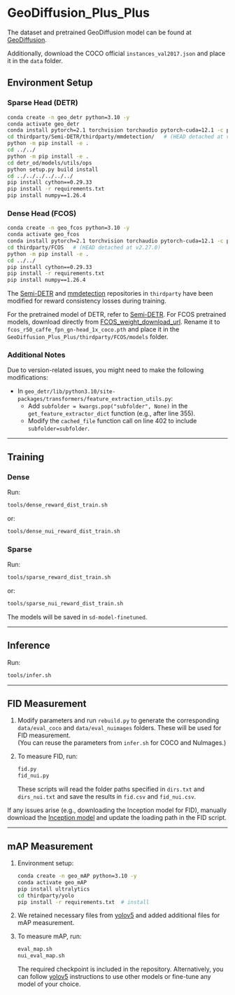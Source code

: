 # GeoDiffusion_Plus_Plus

The dataset and pretrained GeoDiffusion model can be found at [GeoDiffusion](https://github.com/KaiChen1998/GeoDiffusion).

Additionally, download the COCO official `instances_val2017.json` and place it in the `data` folder.

## Environment Setup

### Sparse Head (DETR)

```bash
conda create -n geo_detr python=3.10 -y
conda activate geo_detr
conda install pytorch=2.1 torchvision torchaudio pytorch-cuda=12.1 -c pytorch -c nvidia
cd thirdparty/Semi-DETR/thirdparty/mmdetection/   # (HEAD detached at v2.27.0)
python -m pip install -e .
cd ../../
python -m pip install -e .
cd detr_od/models/utils/ops
python setup.py build install
cd ../../../../../../
pip install cython==0.29.33
pip install -r requirements.txt
pip install numpy==1.26.4
```

### Dense Head (FCOS)

```bash
conda create -n geo_fcos python=3.10 -y
conda activate geo_fcos
conda install pytorch=2.1 torchvision torchaudio pytorch-cuda=12.1 -c pytorch -c nvidia
cd thirdparty/FCOS   # (HEAD detached at v2.27.0)
python -m pip install -e .
cd ../../
pip install cython==0.29.33
pip install -r requirements.txt
pip install numpy==1.26.4
```

The [Semi-DETR](https://github.com/JCZ404/Semi-DETR) and [mmdetection](https://github.com/open-mmlab/mmdetection) repositories in `thirdparty` have been modified for reward consistency losses during training.

For the pretrained model of DETR, refer to [Semi-DETR](https://github.com/JCZ404/Semi-DETR). For FCOS pretrained models, download directly from [FCOS_weight_download_url](https://download.openmmlab.com/mmdetection/v2.0/fcos/fcos_r50_caffe_fpn_gn-head_1x_coco/fcos_r50_caffe_fpn_gn-head_1x_coco-821213aa.pth). Rename it to `fcos_r50_caffe_fpn_gn-head_1x_coco.pth` and place it in the `GeoDiffusion_Plus_Plus/thirdparty/FCOS/models` folder.

### Additional Notes
Due to version-related issues, you might need to make the following modifications:

- In `geo_detr/lib/python3.10/site-packages/transformers/feature_extraction_utils.py`:
  - Add `subfolder = kwargs.pop("subfolder", None)` in the `get_feature_extractor_dict` function (e.g., after line 355).
  - Modify the `cached_file` function call on line 402 to include `subfolder=subfolder`.

---

## Training

### Dense
Run:  
```bash
tools/dense_reward_dist_train.sh
```  
or:  
```bash
tools/dense_nui_reward_dist_train.sh
```

### Sparse
Run:  
```bash
tools/sparse_reward_dist_train.sh
```  
or:  
```bash
tools/sparse_nui_reward_dist_train.sh
```

The models will be saved in `sd-model-finetuned`.

---

## Inference

Run:
```bash
tools/infer.sh
```

---

## FID Measurement

1. Modify parameters and run `rebuild.py` to generate the corresponding `data/eval_coco` and `data/eval_nuimages` folders. These will be used for FID measurement.  
   (You can reuse the parameters from `infer.sh` for COCO and NuImages.)

2. To measure FID, run:
   ```bash
   fid.py
   fid_nui.py
   ```

   These scripts will read the folder paths specified in `dirs.txt` and `dirs_nui.txt` and save the results in `fid.csv` and `fid_nui.csv`.

If any issues arise (e.g., downloading the Inception model for FID), manually download the [Inception model](https://nvlabs-fi-cdn.nvidia.com/stylegan2-ada-pytorch/pretrained/metrics/inception-2015-12-05.pt) and update the loading path in the FID script.

---

## mAP Measurement

1. Environment setup:
   ```bash
   conda create -n geo_mAP python=3.10 -y
   conda activate geo_mAP
   pip install ultralytics
   cd thirdparty/yolo
   pip install -r requirements.txt  # install
   ```

2. We retained necessary files from [yolov5](https://github.com/ultralytics/yolov5) and added additional files for mAP measurement.

3. To measure mAP, run:
   ```bash
   eval_map.sh
   nui_eval_map.sh
   ```

   The required checkpoint is included in the repository. Alternatively, you can follow [yolov5](https://github.com/ultralytics/yolov5) instructions to use other models or fine-tune any model of your choice.